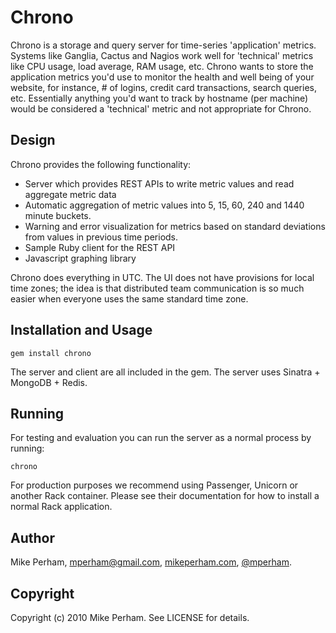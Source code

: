 Chrono
=========

Chrono is a storage and query server for time-series 'application' metrics.  Systems like Ganglia, Cactus and Nagios work well for 'technical' metrics like CPU usage, load average, RAM usage, etc.  Chrono wants to store the application metrics you'd use to monitor the health and well being of your website, for instance, # of logins, credit card transactions, search queries, etc.  Essentially anything you'd want to track by hostname (per machine) would be considered a 'technical' metric and not appropriate for Chrono.


Design
------------

Chrono provides the following functionality:

 - Server which provides REST APIs to write metric values and read aggregate metric data
 - Automatic aggregation of metric values into 5, 15, 60, 240 and 1440 minute buckets.
 - Warning and error visualization for metrics based on standard deviations from values in previous time periods.
 - Sample Ruby client for the REST API
 - Javascript graphing library

Chrono does everything in UTC.  The UI does not have provisions for local time zones; the idea is that distributed team communication is so much easier when everyone uses the same standard time zone.


Installation and Usage
------------------------

    gem install chrono

The server and client are all included in the gem.  The server uses Sinatra + MongoDB + Redis.


Running
------------

For testing and evaluation you can run the server as a normal process by running:

    chrono

For production purposes we recommend using Passenger, Unicorn or another Rack container.  Please see their documentation for how to install a normal Rack application.

Author
----------

Mike Perham, mperham@gmail.com, [mikeperham.com](http://mikeperham.com), [@mperham](http://twitter.com/mperham).


Copyright
-----------

Copyright (c) 2010 Mike Perham. See LICENSE for details.
